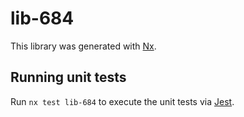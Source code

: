 # lib-684

This library was generated with [Nx](https://nx.dev).

## Running unit tests

Run `nx test lib-684` to execute the unit tests via [Jest](https://jestjs.io).
